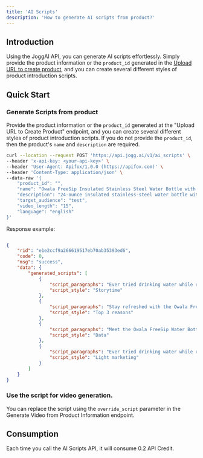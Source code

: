 ```yaml
---
title: 'AI Scripts'
description: 'How to generate AI scripts from product?'
---
```


## Introduction

Using the JoggAI API, you can generate AI scripts effortlessly. Simply provide the product information or the `product_id` generated in the [Upload URL to create product](https://docs.jogg.ai/api-reference/URL-to-Video/UploadURL), and you can create several different styles of product introduction scripts.

## Quick Start

### Generate Scripts from product

Provide the product information or the `product_id` generated at the "Upload URL to Create Product" endpoint, and you can create several different styles of product introduction scripts.
If you do not provide the `product_id`, then the product's `name` and `description` are required.

```bash
curl --location --request POST 'https://api.jogg.ai/v1/ai_scripts' \
--header 'x-api-key: <your-api-key>' \
--header 'User-Agent: Apifox/1.0.0 (https://apifox.com)' \
--header 'Content-Type: application/json' \
--data-raw '{
    "product_id": "",
    "name": "Owala FreeSip Insulated Stainless Steel Water Bottle with Straw for Sports, Travel, and School BPA-Free Sports Water Bottle, 24 oz, Shy Marshmallow",
    "description": "24-ounce insulated stainless-steel water bottle with a FreeSip spout and push-button lid with lock\nPatented FreeSip spout designed for either sipping upright through the built-in straw or tilting back to swig from the spout opening\nProtective push-to-open lid keeps spout clean; convenient carry loop doubles as a lock\nDouble-wall insulation keeps drinks cold for up to 24 hours; wide opening for cleaning and adding ice; cup holder-friendly base\nBPA, lead, and phthalate-free; hand wash cup, dishwasher-safe lid; not for use with hot liquids",
    "target_audience": "test",
    "video_length": "15",
    "language": "english"
}'
```

Response example:

```json

{
    "rid": "e1e2ccf9a266619517eb70ab35393ed6",
    "code": 0,
    "msg": "success",
    "data": {
        "generated_scripts": [
            {
                "script_paragraphs": "Ever tried drinking water while running? It's like a comedy show!You either spill it all over or look like a fish out of water.Then I found the Owala FreeSip bottle—game changer, folks!Sip upright or swig like a champ, no spills in sight!Stay hydrated with style—24 oz of pure refreshment, Shy Marshmallow!",
                "script_style": "Storytime"
            },
            {
                "script_paragraphs": "Stay refreshed with the Owala FreeSip's 24-ounce capacity!Enjoy sipping upright or swigging from the spout—your choice!Double-wall insulation keeps drinks cold for 24 hours, amazing right?BPA-free and easy to clean—perfect for sports, travel, or school!Grab yours today and elevate your hydration game!",
                "script_style": "Top 3 reasons"
            },
            {
                "script_paragraphs": "Meet the Owala FreeSip Water Bottle: your hydration superhero!Sip upright through the straw or tilt for a swig—your choice!Double-wall insulation keeps drinks cold for 24 hours. Chill vibes only!BPA-free and easy to clean; it’s a bottle, not a science experiment!Perfect for sports, travel, or school—stay hydrated in style!",
                "script_style": "Data"
            },
            {
                "script_paragraphs": "Ever tried drinking water while running? It's like a comedy show!You tilt, you sip, and suddenly, it's a water fountain explosion.Then there’s the awkward moment when you need a straw, but don’t have one.Imagine a world where sipping and swigging are both possible, effortlessly.Meet the Owala FreeSip Water Bottle, your hydration hero for every adventure!",
                "script_style": "Light marketing"
            }
        ]
    }
}
```

### Use the script for video generation.

You can replace the script using the `override_script` parameter in the Generate Video from Product Information endpoint.

## Consumption

Each time you call the AI Scripts API, it will consume 0.2 API Credit.